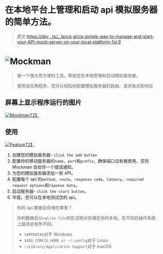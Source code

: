 # 在本地平台上管理和启动 api 模拟服务器的简单方法。

> 原文:[https://dev . to/_ lance gin/a-simple-way-to-manage-and-start-your-API-mock-server-on-your-local-platform-1ol 9](https://dev.to/_lancegin/a-simple-way-to-manage-and-start-your-api-mock-server-on-your-local-platform-1ol9)

# ![Mockman](../Images/c98fc8d9250649fa5d45f3ea1892feae.png)

> 是一个强大而方便的工具，帮助您在本地管理和启动模拟服务器。
> 
> 使用该应用程序，您可以轻松地配置模拟服务器的路由、请求格式和响应

## 屏幕上显示程序运行的图片

[![Mockman](../Images/4a91a9f66519718f0c7e83f5c64fa78d.png)T2】](https://res.cloudinary.com/practicaldev/image/fetch/s--Tq9NRuq1--/c_limit%2Cf_auto%2Cfl_progressive%2Cq_auto%2Cw_880/http://orhcxc3kd.bkt.clouddn.com/mockman.png)

## 使用

[![Feature](../Images/4d06f82842079a3219d08ccbd05cd4f1.png)T2】](https://res.cloudinary.com/practicaldev/image/fetch/s--tKqetypw--/c_limit%2Cf_auto%2Cfl_progressive%2Cq_auto%2Cw_880/http://orhcxc3kd.bkt.clouddn.com/mockman-preview.jpg)

1.  创建您的模拟服务器- `click the add button`
2.  配置你的移动服务器的`name`、`port`和`prefix`，确保端口没有被使用，否则 Mockman 会给你一个错误通知。
3.  为您的模拟服务器添加一些 API。
4.  配置每个 api 的`method`、`route`、`response code`、`latency`、`required request options`和`reponse data`。
5.  启动服务器- `click the start button`。
6.  毕竟，您可以在本地测试您的 api。

> 你的 api 数据会存储在哪里？
> 
> 你的数据会以`sqlite file`的形式绝对存储在你的本地，在不同的操作系统上路径会有所不同。
> 
> *   `%APPDATA%`对于 Windows
> *   `$XDG_CONFIG_HOME or ~/.config`对于 Linux
> *   `~/Library/Application Support`对于 macOS